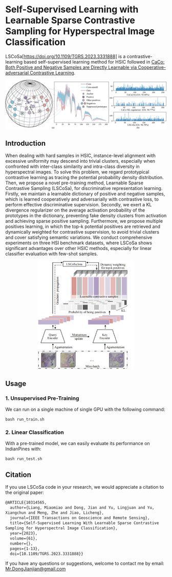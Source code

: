 # Self-Supervised Learning with Learnable Sparse Contrastive Sampling for Hyperspectral Image Classification
LSCoSa[https://doi.org/10.1109/TGRS.2023.3331888] is a contrastive-learning based self-supervised learning method for HSIC followed in [CaCo: Both Positive and Negative Samples are Directly Learnable via Cooperative-adversarial Contrastive Learning](https://arxiv.org/abs/2203.14370). 


<p align="center">
  <img src="https://github.com/sakurashine/LSCoSa/blob/main/LSCoSa_Motivation.png" >
</p>

## Introduction

When dealing with hard samples in HSIC, instance-level alignment with excessive uniformity may descend into trivial clusters, especially when confronted with inter-class similarity and intra-class diversity in hyperspectral images. To solve this problem, we regard prototypical contrastive learning as tracing the potential probability density distribution. Then, we propose a novel pre-training method, Learnable Sparse Contrastive Sampling (LSCoSa), for discriminative representation learning. Firstly, we maintain a learnable dictionary of positive and negative samples, which is learned cooperatively and adversarially with contrastive loss, to perform effective discriminative supervision. Secondly, we exert a KL divergence regularizer on the average activation probability of the prototypes in the dictionary, preventing fake density clusters from activation and achieving sparse positive sampling. Furthermore, we propose multiple positives learning, in which the top-k potential positives are retrieved and dynamically weighted for contrastive supervision, to avoid trivial clusters and cover satisfying semantic variations. We conduct comprehensive experiments on three HSI benchmark datasets, where LSCoSa shows significant advantages over other HSIC methods, especially for linear classifier evaluation with few-shot samples.

<p align="center">
  <img src="https://github.com/sakurashine/LSCoSa/blob/main/LSCoSa_Framework.png" width="300">
</p>

## Usage

### 1. Unsupervised Pre-Training
We can run on a single machine of single GPU with the following command:
```
bash run_train.sh
```

### 2. Linear Classification
With a pre-trained model, we can easily evaluate its performance on IndianPines with:
```
bash run_test.sh
```

## Citation
lf you use LSCoSa code in your research, we would appreciate a citation to the original paper:
```
@ARTICLE{10314565,
  author={Liang, Miaomiao and Dong, Jian and Yu, Lingjuan and Yu, Xiangchun and Meng, Zhe and Jiao, Licheng},
  journal={IEEE Transactions on Geoscience and Remote Sensing}, 
  title={Self-Supervised Learning With Learnable Sparse Contrastive Sampling for Hyperspectral Image Classification}, 
  year={2023},
  volume={61},
  number={},
  pages={1-13},
  doi={10.1109/TGRS.2023.3331888}}
```
If you have any questions or suggestions, welcome to contact me by email: Mr.DongJianjian@gmail.com
